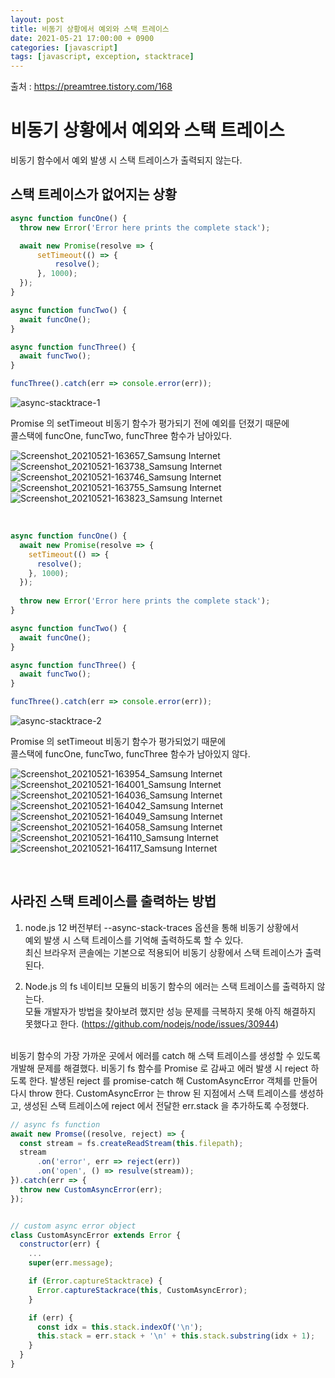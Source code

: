 ```yaml
---
layout: post
title: 비동기 상황에서 예외와 스택 트레이스
date: 2021-05-21 17:00:00 + 0900
categories: [javascript]
tags: [javascript, exception, stacktrace]
---
```

출처 : https://preamtree.tistory.com/168

# 비동기 상황에서 예외와 스택 트레이스
비동기 함수에서 예외 발생 시 스택 트레이스가 출력되지 않는다.

## 스택 트레이스가 없어지는 상황
```javascript
async function funcOne() {
  throw new Error('Error here prints the complete stack');

  await new Promise(resolve => {
      setTimeout(() => {
          resolve();
      }, 1000);
  });
}

async function funcTwo() {
  await funcOne();
}

async function funcThree() {
  await funcTwo();
}

funcThree().catch(err => console.error(err));
```

![async-stacktrace-1](https://user-images.githubusercontent.com/13375810/119098181-823b3380-ba50-11eb-887c-bd0164905a29.jpg)

Promise 의 setTimeout 비동기 함수가 평가되기 전에 예외를 던졌기 때문에   
콜스택에 funcOne, funcTwo, funcThree 함수가 남아있다.

![Screenshot_20210521-163657_Samsung Internet](https://user-images.githubusercontent.com/13375810/119100511-fd054e00-ba52-11eb-9e8e-599e7b7f3b9f.jpg)
![Screenshot_20210521-163738_Samsung Internet](https://user-images.githubusercontent.com/13375810/119100523-0098d500-ba53-11eb-886d-41de11a6d87a.jpg)
![Screenshot_20210521-163746_Samsung Internet](https://user-images.githubusercontent.com/13375810/119100535-0393c580-ba53-11eb-9e28-a1f0942a8584.jpg)
![Screenshot_20210521-163755_Samsung Internet](https://user-images.githubusercontent.com/13375810/119100553-0989a680-ba53-11eb-950d-0ce19a0f7984.jpg)
![Screenshot_20210521-163823_Samsung Internet](https://user-images.githubusercontent.com/13375810/119100572-0c849700-ba53-11eb-8d2e-e1cad56ce2cd.jpg)

<br/>

```javascript
async function funcOne() {
  await new Promise(resolve => {
    setTimeout(() => {
      resolve();
    }, 1000);
  });
  
  throw new Error('Error here prints the complete stack');
}

async function funcTwo() {
  await funcOne();
}

async function funcThree() {
  await funcTwo();
}

funcThree().catch(err => console.error(err));
```

![async-stacktrace-2](https://user-images.githubusercontent.com/13375810/119100136-9a13b700-ba52-11eb-8661-b7749ce89dcc.jpg)

Promise 의 setTimeout 비동기 함수가 평가되었기 때문에   
콜스택에 funcOne, funcTwo, funcThree 함수가 남아있지 않다.

![Screenshot_20210521-163954_Samsung Internet](https://user-images.githubusercontent.com/13375810/119100918-66855c80-ba53-11eb-8f5e-5a2e420bdd47.jpg)
![Screenshot_20210521-164001_Samsung Internet](https://user-images.githubusercontent.com/13375810/119100949-6f762e00-ba53-11eb-8b8f-237b97b42555.jpg)
![Screenshot_20210521-164036_Samsung Internet](https://user-images.githubusercontent.com/13375810/119100969-72711e80-ba53-11eb-8d0a-f0700daabe20.jpg)
![Screenshot_20210521-164042_Samsung Internet](https://user-images.githubusercontent.com/13375810/119100984-7604a580-ba53-11eb-9579-d995c29cfbe3.jpg)
![Screenshot_20210521-164049_Samsung Internet](https://user-images.githubusercontent.com/13375810/119101005-7ac95980-ba53-11eb-8d4a-cdbfcf079808.jpg)
![Screenshot_20210521-164058_Samsung Internet](https://user-images.githubusercontent.com/13375810/119101010-7e5ce080-ba53-11eb-83c1-9313eb968096.jpg)
![Screenshot_20210521-164110_Samsung Internet](https://user-images.githubusercontent.com/13375810/119101026-8157d100-ba53-11eb-881e-fd499f5298f1.jpg)
![Screenshot_20210521-164117_Samsung Internet](https://user-images.githubusercontent.com/13375810/119101033-8452c180-ba53-11eb-84c6-199a2f4b12ed.jpg)

<br/>

## 사라진 스택 트레이스를 출력하는 방법
1. node.js 12 버전부터 --async-stack-traces 옵션을 통해 비동기 상황에서   
예외 발생 시 스택 트레이스를 기억해 출력하도록 할 수 있다.   
최신 브라우저 콘솔에는 기본으로 적용되어 비동기 상황에서 스택 트레이스가 출력된다.

2. Node.js 의 fs 네이티브 모듈의 비동기 함수의 에러는 스택 트레이스를 출력하지 않는다.   
모듈 개발자가 방법을 찾아보려 했지만 성능 문제를 극복하지 못해 아직 해결하지 못했다고 한다. (https://github.com/nodejs/node/issues/30944)   
<br/>
비동기 함수의 가장 가까운 곳에서 에러를 catch 해 스택 트레이스를 생성할 수 있도록 개발해 문제를 해결했다.
비동기 fs 함수를 Promise 로 감싸고 에러 발생 시 reject 하도록 한다.   
발생된 reject 를 promise-catch 해 CustomAsyncError 객체를 만들어 다시 throw 한다.   
CustomAsyncError 는 throw 된 지점에서 스택 트레이스를 생성하고, 생성된 스택 트레이스에 reject 에서 전달한 err.stack 을 추가하도록 수정했다.

```javascript
// async fs function
await new Promse((resolve, reject) => {
  const stream = fs.createReadStream(this.filepath);
  stream
      .on('error', err => reject(err))
      .on('open', () => resulve(stream));
}).catch(err => {
  throw new CustomAsyncError(err);
});


// custom async error object
class CustomAsyncError extends Error {
  constructor(err) {
    ... 
    super(err.message);

    if (Error.captureStacktrace) {
      Error.captureStackrace(this, CustomAsyncError);
    }

    if (err) {
      const idx = this.stack.indexOf('\n');
      this.stack = err.stack + '\n' + this.stack.substring(idx + 1);
    }
  }
}
```
